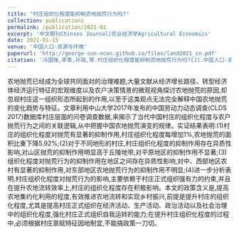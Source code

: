 ```yaml
---
title: "村庄组织化程度能抑制农地抛荒行为吗?"
collection: publications
permalink: /publication/2021-01
excerpt: '中文期刊Chinses Journal|农业经济学Agricultural Economics'
date: 2021-01-15
venue: '中国人口·资源与环境'
paperurl: 'http://george-sun-econ.github.io/files/land2021_cn.pdf'
citation: '冯国强,李菁,孙瑞,等.村庄组织化程度能抑制农地抛荒行为吗?[J].中国人口·资源与环境,2021,31(01):165-172.'
---
```


农地抛荒已经成为全球共同面对的治理难题,大量文献从经济增长路径、转型经济体经济运行特征的宏观维度以及农户决策情景的微观视角探讨农地抛荒的原因,却忽视村庄这一组织形态所起到的作用,以至于这类观点无法完全解释中国农地抛荒的变化趋势与特征。文章利用中山大学2017年发布的中国劳动力动态调查(CLDS 2017)数据库村庄层面的问卷调查数据,来揭示了当代中国村庄的组织化程度与农户抛荒行为之间的关联逻辑,从中把握中国农地抛荒演变的规律。实证结果表明:(1)村庄的组织化程度对抛荒有显著的抑制作用,村庄组织化程度每增加1%,农地抛荒的面积比重下降5.92%;(2)对于不同地形的村庄,村庄组织化程度的抑制作用存在异质性影响,对山区抛荒的抑制作用明显高于丘陵地带,对平原地区的抑制作用不显著;(3)组织化程度对抛荒行为的抑制作用在地区之间存在异质性影响,对中、西部地区农村有显著的抑制作用,对东部地区农地抛荒行为的抑制作用不明显;(4)进一步分析表明,村庄组织化程度对抛荒行为的影响,主要依赖于村庄正式组织强有力的约束,并且在提升农地流转效率上,村庄的组织化程度存在积极影响。本文的政策含义是,提高农地集约化利用的程度,有效推进农地流转和实现乡村振兴,前提是提升村庄的组织化程度,尤其是提高村庄正式组织在经济活动、生产活动、政治活动以及社会治理中的组织化程度,强化村庄正式组织自我运转的能力;在提升村庄组织化程度的过程中,必须根据村庄禀赋特征因地制宜,不能搞政策一刀切。
